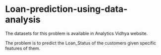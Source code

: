 # Loan-prediction-using-data-analysis

The datasets for this problem is available in Analytics Vidhya website. 

The problem is to predict the Loan_Status of the customers given specific features of them.
